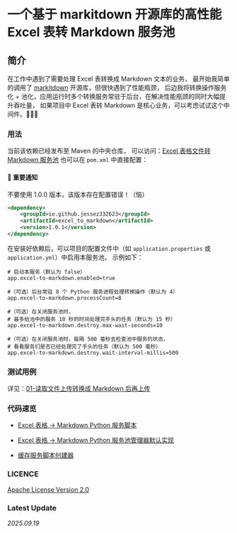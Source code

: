 # 一个基于 markitdown 开源库的高性能 Excel 表转 Markdown 服务池

## 简介

在工作中遇到了需要处理 Excel 表转换成 Markdown 文本的业务，
最开始我简单的调用了 [markitdown](https://github.com/microsoft/markitdown) 开源库，但很快遇到了性能瓶颈，
后边我将转换操作服务化 + 池化，应用运行时多个转换服务常驻于后台，在解决性能瓶颈的同时大幅提升吞吐量，
如果项目中 Excel 表转 Markdown 是核心业务，可以考虑试试这个中间件。🚀🚀🚀

### 用法

当前该依赖已经发布至 Maven 的中央仓库，
可以访问：[Excel 表格文件转 Markdown 服务池](https://central.sonatype.com/artifact/io.github.jessez332623/excel_to_markdown) 
也可以在 `pom.xml` 中直接配置：

#### 📢 重要通知

不要使用 1.0.0 版本，该版本存在配置错误！（恼）

```xml
<dependency>
    <groupId>io.github.jessez332623</groupId>
    <artifactId>excel_to_markdown</artifactId>
    <version>1.0.1</version>
</dependency>
```

在安装好依赖后，可以项目的配置文件中（如 `application.properties` 或 `application.yml`）中启用本服务池，
示例如下：

```properties
# 启动本服务（默认为 false）
app.excel-to-markdown.enabled=true

#（可选）后台常驻 8 个 Python 服务进程处理转换操作（默认为 4）
app.excel-to-markdown.processCount=8

#（可选）在关闭服务池时，
# 最多给池中的服务 10 秒的时间处理完手头的任务（默认为 15 秒）
app.excel-to-markdown.destroy.max-wait-seconds=10

#（可选）在关闭服务池时，每隔 500 毫秒去检查池中服务的状态，
# 看看服务们是否已经处理完了手头的任务（默认为 500 毫秒）
app.excel-to-markdown.destroy.wait-interval-millis=500
```

### 测试用例

详见：[01-读取文件上传转换成 Markdown 后再上传](https://github.com/JesseZ332623/ExcelToMarkdownConverter/blob/main/documents/usage-01.md)

### 代码速览

- [Excel 表格 -> Markdown Python 服务脚本](https://github.com/JesseZ332623/ExcelToMarkdownConverter/blob/main/src/main/resources/py-scripts/table_converter_service.py)

- [Excel 表格 -> Markdown Python 服务池管理器默认实现](https://github.com/JesseZ332623/ExcelToMarkdownConverter/blob/main/src/main/java/io/github/jessez332623/excel_to_markdown/impl/DefaultConvertServicePoolManager.java)

- [缓存服务脚本创建器](https://github.com/JesseZ332623/ExcelToMarkdownConverter/blob/main/src/main/java/io/github/jessez332623/excel_to_markdown/utils/CachedScriptCreator.java)

### LICENCE

[Apache License Version 2.0](https://github.com/JesseZ332623/ExcelToMarkdownConverter/blob/main/LICENSE)

### Latest Update

*2025.09.19*
